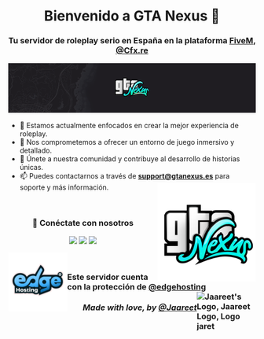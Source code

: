 <h1 align="center">Bienvenido a GTA Nexus 👋</h1>
<h3 align="center">Tu servidor de roleplay serio en España en la plataforma <a href="https://fivem.net/">FiveM</a>, <a href="https://cfx.re/">@Cfx.re</a></h3>

<img src="assets/gtanexus-banner.png" alt="GTA Nexus Banner" />

- 🔭 Estamos actualmente enfocados en crear la mejor experiencia de roleplay.
- 🌱 Nos comprometemos a ofrecer un entorno de juego inmersivo y detallado.
- 🤝 Únete a nuestra comunidad y contribuye al desarrollo de historias únicas.
- 📫 Puedes contactarnos a través de **support@gtanexus.es** para soporte y más información.
<a href="https://discord.gg/gtanexus"><img src="assets/gtanexus-logo.png" alt="GTA Nexus Logo" align="right" width=200/></a>

<br/>
<h3 align="center" > 🤝 Conéctate con nosotros </h3>

<p align="center">

 <div align="center"  class="icons-social">
        <a target="_blank" href="https://www.instagram.com/gtanexuses">
			<img src="https://img.icons8.com/doodle/40/000000/instagram-new--v2.png"></a>
        <a target="_blank" href="https://www.tiktok.com/@gtanexusrp">
			<img src="https://img.icons8.com/color/48/000000/tiktok--v1.png"></a>
        <a target="_blank" href="https://www.gtanexus.es">
			<img src="https://img.icons8.com/fluent/48/000000/domain.png"></a>
      </div>

</p>

<a href="https://discord.gg/68C9QDtWMR"><img src="assets/edgehosting-logo.png" alt="EdgeHosting Logo" align="left" width=120/></a>
<br>
<h3 align="left">
	Este servidor cuenta con la protección de <a href="https://edgehosting.es">@edgehosting</a>
	<img src="https://jaareet.dev/img/logo.png" alt="Jaareet's Logo, Jaareet Logo, Logo jaret" width="120" align=right>
	<br><div align=right><h5><b>Made with love</b>, by <a href="https://github.com/jaareet">@Jaareet</a></h5></div>
</h3>
